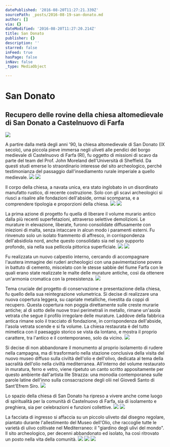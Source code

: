 ```yaml
---
datePublished: '2016-08-20T11:27:21.339Z'
sourcePath: _posts/2016-08-19-san-donato.md
author: []
via: {}
dateModified: '2016-08-20T11:27:20.214Z'
title: San Donato
publisher: {}
description: ''
starred: false
inFeed: true
hasPage: false
inNav: false
_type: MediaObject

---
```

# San Donato

## Recupero delle rovine della chiesa altomedievale di San Donato a Castelnuovo di Farfa
![](https://the-grid-user-content.s3-us-west-2.amazonaws.com/30a76560-a050-42b0-9988-4daba1e6edd8.jpg)

A partire dalla metà degli anni '90, la chiesa altomedievale di San Donato (IX secolo), una piccola pieve immersa negli uliveti alle pendici del borgo medievale di Castelnuovo di Farfa (RI), fu oggetto di missioni di scavo da parte del team del Prof. John Moreland dell'Università di Sheffield. Da questi studi emerse lo straordinario interesse del sito archeologico, perché testimonianza del passaggio dall'insediamento rurale imperiale a quello medievale.
![](https://the-grid-user-content.s3-us-west-2.amazonaws.com/0b2c070d-99a6-41db-b595-af01d1c7a6d6.jpg)
![](https://the-grid-user-content.s3-us-west-2.amazonaws.com/962842b3-422d-4743-97ae-6b788eae1099.jpg)

Il corpo della chiesa, a navata unica, era stato inglobato in un disordinato manufatto rustico, di recente costruzione. Solo con gli scavi archeologici si riuscì a risalire alle fondazioni dell'abside, ormai scomparsa, e a comprendere tipologia e proporzioni della chiesa.
![](https://the-grid-user-content.s3-us-west-2.amazonaws.com/0d07e752-8f62-4095-b16c-60bcd362db47.jpg)
![](https://the-grid-user-content.s3-us-west-2.amazonaws.com/7157e90e-7405-42b3-b0db-c41ba435b6a1.jpg)

La prima azione di progetto fu quella di liberare il volume murario antico dalla più recenti superfetazioni, attraverso selettive demolizioni. Le murature in elevazione, liberate, furono consolidate diffusamente con iniezioni di malta, senza intaccare in alcun modo i paramenti esterni. Fu rinvenuto solo un isolato frammento di affresco, in corrispondenza dell'absidiola nord, anche questo consolidato sia nel suo supporto profondo, sia nella sua pellicola pittorica superficiale.
![](https://the-grid-user-content.s3-us-west-2.amazonaws.com/4fd77ecf-a36c-41a2-8856-054d89c34471.jpg)
![](https://the-grid-user-content.s3-us-west-2.amazonaws.com/18075d5e-9155-4e59-92a1-c4ca4638394e.jpg)

Fu realizzata un nuovo calpestio interno, cercando di accompagnare l'austera immagine dei ruderi archeologici con una pavimentazione povera in battuto di cemento, miscelato con le stesse sabbie del fiume Farfa con le quali erano state realizzate le malte delle murature antiche, così da ottenere un'armonia cromatica con la preesistenza.
![](https://the-grid-user-content.s3-us-west-2.amazonaws.com/d9c3ff03-990c-4d53-af92-9be14b26d187.jpg)

Tema cruciale del progetto di conservazione e presentazione della chiesa, fu quello della sua reintegrazione volumetrica. Si decise di realizzare una nuova copertura leggera, su capriate metalliche, rivestita da coppi di recupero. Questa copertura non poggia direttamente sulle creste murarie antiche; al di sotto delle nuove travi perimetrali in metallo, rimane un'asola vetrata che segue il profilo irregolare delle murature. Laddove della fabbrica antica rimane solo il tracciato di fondazione, in corrispondenza dell'abside, l'asola vetrata scende e si fa volume. La chiesa restaurata è del tutto mimetica con il paesaggio storico se vista da lontano, e mostra il proprio carattere, tra l'antico e il contemporaneo, solo da vicino.
![](https://the-grid-user-content.s3-us-west-2.amazonaws.com/c68bab33-64ae-43d7-be73-0eb309a04edd.jpg)

Si decise di non abbandonare il monumento al proprio isolamento di rudere nella campagna, ma di trasformarlo nella stazione conclusiva della visita del nuovo museo diffuso sulla civiltà dell'olio e dell'olivo, dedicata al tema della sacralità dell'olio nella civiltà mediterranea. All'interno del volume restaurato in muratura, ferro e vetro, viene ripetuto un canto scritto appositamente per questo ambiente dall'artista Ille Strazza: una monodia contemporanea sulle parole latine dell'inno sulla consacrazione degli olii nel Giovedì Santo di Sant'Efrem Siro.
![](https://the-grid-user-content.s3-us-west-2.amazonaws.com/17bd763b-3942-43bf-8119-2d115a55de11.jpg)

Lo spazio della chiesa di San Donato ha ripreso a vivere anche come luogo di spiritualità per la comunità di Castelnuovo di Farfa, sia di isolamento e preghiera, sia per celebrazioni e funzioni collettive.
![](https://the-grid-user-content.s3-us-west-2.amazonaws.com/2b0594f1-54ba-486c-973e-ce79498881d1.jpg)
![](https://the-grid-user-content.s3-us-west-2.amazonaws.com/d97d689a-462c-4b6c-a9de-ebc941a47828.jpg)

La facciata di ingresso si affaccia su un piccolo uliveto dal disegno regolare, piantato durante l'allestimento del Museo dell'Olio, che raccoglie tutte le varietà di ulivo coltivate nel Mediterraneo: il "giardino degli ulivi del mondo". Il sito archeologico, per decenni abbandonato ed isolato, ha così ritrovato un posto nella vita della comunità.
![](https://the-grid-user-content.s3-us-west-2.amazonaws.com/0eeffacd-8c8d-4960-9460-6e2dd46fb89a.jpg)
![](https://the-grid-user-content.s3-us-west-2.amazonaws.com/e57d85e0-a661-4a54-bc3c-77e7de56cb61.jpg)
![](https://the-grid-user-content.s3-us-west-2.amazonaws.com/ad8243ab-5d21-41be-b72a-3643e5270460.jpg)